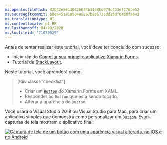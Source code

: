 ```yaml
---
ms.openlocfilehash: 42b42e8013032b684b31e8bd974c433ef176be52
ms.sourcegitcommit: b0ea451e18504e6267b896732dd26df64ddfa843
ms.translationtype: HT
ms.contentlocale: pt-BR
ms.lasthandoff: 04/09/2020
ms.locfileid: "71059529"
---
```

Antes de tentar realizar este tutorial, você deve ter concluído com sucesso:

- Início rápido [Compilar seu primeiro aplicativo Xamarin.Forms](~/get-started/first-app/index.md).
- Tutorial de [StackLayout](~/get-started/tutorials/stacklayout/index.yml).

Neste tutorial, você aprenderá como:

> [!div class="checklist"]
>
> - Criar um [`Button`](xref:Xamarin.Forms.Button) do Xamarin.Forms em XAML.
> - Responder ao `Button` que está sendo tocado.
> - Alterar a aparência do `Button`.

Você usará o Visual Studio 2019 ou Visual Studio para Mac, para criar um aplicativo simples que demonstra como personalizar um [`Button`](xref:Xamarin.Forms.Button). Estas capturas de tela mostram o aplicativo final:

[![Captura de tela de um botão com uma aparência visual alterada, no iOS e no Android](../images/change-button-appearance.png "Botão com aparência alterada")](../images/change-button-appearance-large.png#lightbox "Botão com aparência alterada")
